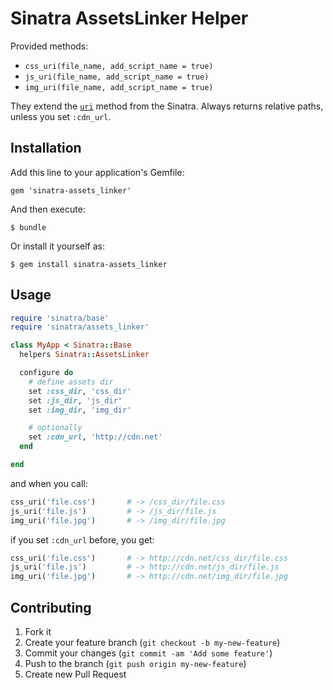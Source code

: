 # Sinatra AssetsLinker Helper

Provided methods:
* `css_uri(file_name, add_script_name = true)`
* `js_uri(file_name, add_script_name = true)`
* `img_uri(file_name, add_script_name = true)`

They extend the [`uri`][uri] method from the Sinatra. 
Always returns relative paths, unless you set `:cdn_url`.

## Installation

Add this line to your application's Gemfile:

    gem 'sinatra-assets_linker'

And then execute:

    $ bundle

Or install it yourself as:

    $ gem install sinatra-assets_linker

## Usage

```ruby
require 'sinatra/base'
require 'sinatra/assets_linker'

class MyApp < Sinatra::Base
  helpers Sinatra::AssetsLinker

  configure do
    # define assets dir
    set :css_dir, 'css_dir'
    set :js_dir, 'js_dir'
    set :img_dir, 'img_dir'

    # optionally
    set :cdn_url, 'http://cdn.net'
  end

end
```

and when you call:

```ruby
css_uri('file.css')       # -> /css_dir/file.css
js_uri('file.js')         # -> /js_dir/file.js
img_uri('file.jpg')       # -> /img_dir/file.jpg
```

if you set `:cdn_url` before, you get:

```ruby
css_uri('file.css')       # -> http://cdn.net/css_dir/file.css
js_uri('file.js')         # -> http://cdn.net/js_dir/file.js
img_uri('file.jpg')       # -> http://cdn.net/img_dir/file.jpg
```

## Contributing

1. Fork it
2. Create your feature branch (`git checkout -b my-new-feature`)
3. Commit your changes (`git commit -am 'Add some feature'`)
4. Push to the branch (`git push origin my-new-feature`)
5. Create new Pull Request

[uri]: https://github.com/sinatra/sinatra/blob/master/lib/sinatra/base.rb#L265
